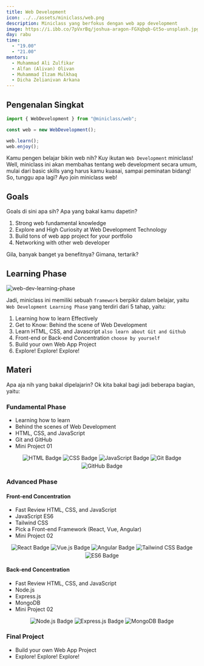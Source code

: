 ```yaml
---
title: Web Development
icon: ../../assets/miniclass/web.png
description: Miniclass yang berfokus dengan web app development
image: https://i.ibb.co/7pVxrBq/joshua-aragon-FGXqbqb-Gt5o-unsplash.jpg
day: rabu
time:
  - "19.00"
  - "21.00"
mentors:
  - Muhammad Ali Zulfikar
  - Alfan (Alivan) Olivan
  - Muhammad Ilzam Mulkhaq
  - Dicha Zelianivan Arkana
---
```


## Pengenalan Singkat

```typescript jsx
import { WebDevelopment } from "@miniclass/web";

const web = new WebDevelopment();

web.learn();
web.enjoy();
```

Kamu pengen belajar bikin web nih? Kuy ikutan `Web Development` miniclass! Well, miniclass ini akan membahas tentang web development secara umum, mulai dari basic skills yang harus kamu kuasai, sampai peminatan bidang! So, tunggu apa lagi? Ayo join miniclass web!

## Goals

Goals di sini apa sih? Apa yang bakal kamu dapetin?

1. Strong web fundamental knowledge
2. Explore and High Curiosity at Web Development Technology
3. Build tons of web app project for your portfolio
4. Networking with other web developer

Gila, banyak banget ya benefitnya? Gimana, tertarik?

## Learning Phase

![web-dev-learning-phase](https://i.ibb.co/3Sgq7mc/web-dev-learning-phase.png)

Jadi, miniclass ini memiliki sebuah `framework` berpikir dalam belajar, yaitu `Web Development Learning Phase` yang terdiri dari 5 tahap, yaitu:

1. Learning how to learn Effectively
2. Get to Know: Behind the scene of Web Development
3. Learn HTML, CSS, and Javascript `also learn about Git and Github`
4. Front-end or Back-end Concentration `choose by yourself`
5. Build your own Web App Project
6. Explore! Explore! Explore!

## Materi

Apa aja nih yang bakal dipelajarin? Ok kita bakal bagi jadi beberapa bagian, yaitu:

### Fundamental Phase

- Learning how to learn
- Behind the scenes of Web Development
- HTML, CSS, and JavaScript
- Git and GitHub
- Mini Project 01

<div style="display: flex; gap: 0.25rem; justify-content: center; flex-wrap: wrap;">
  <img style="margin: 0;" src="https://img.shields.io/badge/HTML5-E34F26?style=for-the-badge&logo=html5&logoColor=white" alt="HTML Badge">
  <img style="margin: 0;" src="https://img.shields.io/badge/CSS3-1572B6?style=for-the-badge&logo=css3&logoColor=white" alt="CSS Badge">
  <img style="margin: 0;" src="https://img.shields.io/badge/JavaScript-323330?style=for-the-badge&logo=javascript&logoColor=F7DF1E" alt="JavaScript Badge">
  <img style="margin: 0;" src="https://img.shields.io/badge/Git-F05032?style=for-the-badge&logo=git&logoColor=white" alt="Git Badge">
  <img style="margin: 0;" src="https://img.shields.io/badge/GitHub-100000?style=for-the-badge&logo=github&logoColor=white" alt="GitHub Badge">
</div>

### Advanced Phase

#### Front-end Concentration

- Fast Review HTML, CSS, and JavaScript
- JavaScript ES6
- Tailwind CSS
- Pick a Front-end Framework (React, Vue, Angular)
- Mini Project 02

<div style="display: flex; gap: 0.25rem; justify-content: center; flex-wrap: wrap;">
  <img style="margin: 0;" src="https://img.shields.io/badge/React-20232A?style=for-the-badge&logo=react&logoColor=61DAFB" alt="React Badge">
  <img style="margin: 0;" src="https://img.shields.io/badge/Vue.js-35495E?style=for-the-badge&logo=vue.js&logoColor=4FC08D" alt="Vue.js Badge">
  <img style="margin: 0;" src="https://img.shields.io/badge/Angular-DD0031?style=for-the-badge&logo=angular&logoColor=white" alt="Angular Badge">
  <img style="margin: 0;" src="https://img.shields.io/badge/Tailwind_CSS-38B2AC?style=for-the-badge&logo=tailwind-css&logoColor=white" alt="Tailwind CSS Badge">
  <img style="margin: 0;" src="https://img.shields.io/badge/ES6-F7DF1E?style=for-the-badge&logo=javascript&logoColor=black" alt="ES6 Badge">
</div>

#### Back-end Concentration

- Fast Review HTML, CSS, and JavaScript
- Node.js
- Express.js
- MongoDB
- Mini Project 02

<div style="display: flex; gap: 0.25rem; justify-content: center; flex-wrap: wrap;">
  <img style="margin: 0;" src="https://img.shields.io/badge/Node.js-43853D?style=for-the-badge&logo=node.js&logoColor=white" alt="Node.js Badge">
  <img style="margin: 0;" src="https://img.shields.io/badge/Express.js-404D59?style=for-the-badge" alt="Express.js Badge">
  <img style="margin: 0;" src="https://img.shields.io/badge/MongoDB-4EA94B?style=for-the-badge&logo=mongodb&logoColor=white" alt="MongoDB Badge">
</div>

### Final Project

- Build your own Web App Project
- Explore! Explore! Explore!
